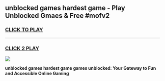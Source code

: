
## unblocked games hardest game - Play Unblocked Gmaes & Free #mofv2
<h3>
<a href="https://news.freeplayer.one?title=unblocked_games_hardest_game&ref=03M">CLICK TO PLAY</a></h3>
<hr>

<h3>
<a href="https://news.freeplayer.one?title=unblocked_games_hardest_game&ref=03M">CLICK 2 PLAY</a>
  
</h3>

<a href="https://news.freeplayer.one?title=unblocked_games_hardest_game&ref=03M"><img src="https://clearcache.store/games.png"></a>


**unblocked games hardest game games unblocked: Your Gateway to Fun and Accessible Online Gaming**
